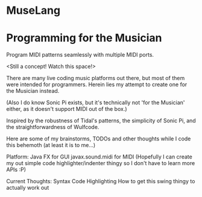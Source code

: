 # MuseLang
Programming for the Musician
=============================

Program MIDI patterns seamlessly with multiple MIDI ports.

<Still a concept! Watch this space!>

There are many live coding music platforms out there, but most of them were intended for programmers.
Herein lies my attempt to create one for the Musician instead.

(Also I do know Sonic Pi exists, but it's technically not 'for the Musician' either, as it doesn't support MIDI
out of the box.)

Inspired by the robustness of Tidal's patterns, the simplicity of Sonic Pi, and the straightforwardness of
Wulfcode.


Here are some of my brainstorms, TODOs and other thoughts while I code this behemoth (at least it is to me...)

Platform:
Java FX for GUI
javax.sound.midi for MIDI
(Hopefully I can create my out simple code highlighter/indenter thingy so I don't have to learn more APIs :P)

Current Thoughts:
Syntax
Code Highlighting
How to get this swing thingy to actually work out

